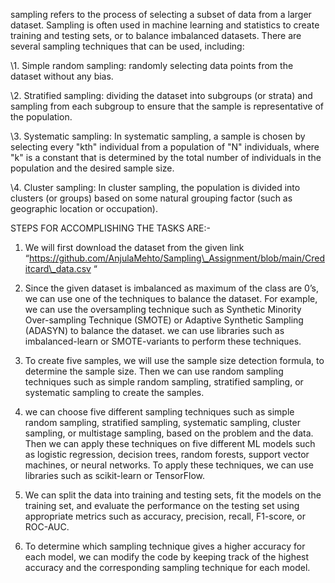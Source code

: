 ﻿

sampling refers to the process of selecting a subset of data from a larger dataset. Sampling is often used in machine learning and statistics to create training and testing sets, or to balance imbalanced datasets. There are several sampling techniques that can be used, including:

\1.  Simple random sampling: randomly selecting data points from the dataset without any bias.

\2.  Stratified sampling: dividing the dataset into subgroups (or strata) and sampling from each subgroup to ensure that the sample is representative of the population.

\3.  Systematic sampling: In systematic sampling, a sample is chosen by selecting every "kth" individual from a population of "N" individuals, where "k" is a constant that is determined by the total number of individuals in the population and the desired sample size. 

\4. Cluster sampling: In cluster sampling, the population is divided into clusters (or groups) based on some natural grouping factor (such as geographic location or occupation). 

STEPS FOR ACCOMPLISHING THE TASKS ARE:-

1. We will first download the dataset from the given link “https://github.com/AnjulaMehto/Sampling\_Assignment/blob/main/Creditcard\_data.csv “

1. Since the given dataset is imbalanced as maximum of the class are 0’s, we  can use one of the techniques to balance the dataset. For example, we can use the oversampling technique such as Synthetic Minority Over-sampling Technique (SMOTE) or Adaptive Synthetic Sampling (ADASYN) to balance the dataset. we can use libraries such as imbalanced-learn or SMOTE-variants to perform these techniques. 

1. To create five samples, we will use the sample size detection formula, to determine the sample size. Then we can use random sampling techniques such as simple random sampling, stratified sampling, or systematic sampling to create the samples.

1. we can choose five different sampling techniques such as simple random sampling, stratified sampling, systematic sampling, cluster sampling, or multistage sampling, based on the problem and the data. Then we can apply these techniques on five different ML models such as logistic regression, decision trees, random forests, support vector machines, or neural networks. To apply these techniques, we can use libraries such as scikit-learn or TensorFlow. 

1. We can split the data into training and testing sets, fit the models on the training set, and evaluate the performance on the testing set using appropriate metrics such as accuracy, precision, recall, F1-score, or ROC-AUC.

1. To determine which sampling technique gives a higher accuracy for each model, we can modify the code by keeping track of the highest accuracy and the corresponding sampling technique for each model.
